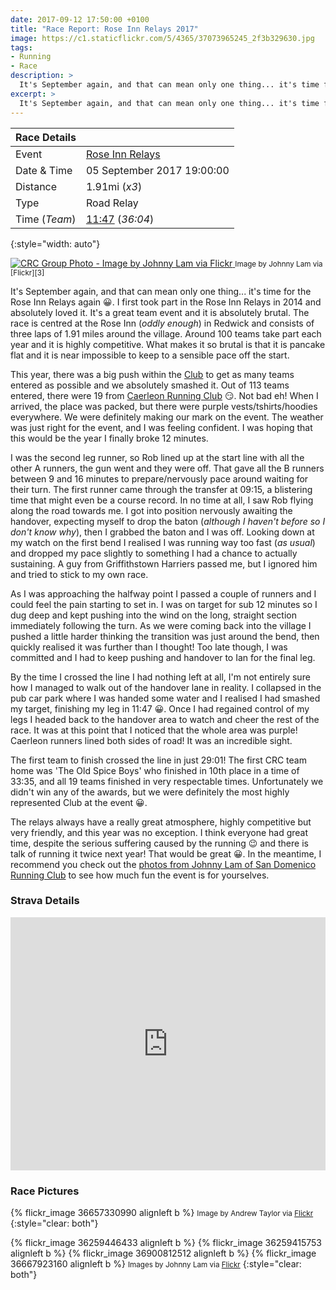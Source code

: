 ```yaml
---
date: 2017-09-12 17:50:00 +0100
title: "Race Report: Rose Inn Relays 2017"
image: https://c1.staticflickr.com/5/4365/37073965245_2f3b329630.jpg
tags:
- Running
- Race
description: >
  It's September again, and that can mean only one thing... it's time for the Rose Inn Relays again :grinning:. I first took part in the Rose Inn Relays in 2014 and absolutely loved it. It's a great team event and it is absolutely brutal. The race is centred at the Rose Inn (_oddly enough_) in Redwick and consists of three laps of 1.91 miles around the village. Over 100 teams take part each year and it is highly competitive. What makes it so brutal is that it is pancake flat and it is near impossible to keep to a sensible pace off the start.
excerpt: >
  It's September again, and that can mean only one thing... it's time for the Rose Inn Relays again :grinning:. I first took part in the Rose Inn Relays in 2014 and absolutely loved it. It's a great team event and it is absolutely brutal. The race is centred at the Rose Inn (_oddly enough_) in Redwick and consists of three laps of 1.91 miles around the village. Over 100 teams take part each year and it is highly competitive. What makes it so brutal is that it is pancake flat and it is near impossible to keep to a sensible pace off the start.
---
```


| Race Details  |                            |
|---------------|----------------------------|
| Event         | [Rose Inn Relays][1]       |
| Date & Time   | 05 September 2017 19:00:00 |
| Distance      | 1.91mi (_x3_)              |
| Type          | Road Relay                 |
| Time (_Team_) | [11:47][2] (_36:04_)       |
{:style="width: auto"}

<div class='flickr image alignright'>
<span>
  <a title='CRC Group Photo - Image by Johnny Lam via Flickr' href='https://c1.staticflickr.com/5/4365/37073965245_b8feb31027_o.jpg' class='image'>
    <img src='https://c1.staticflickr.com/5/4365/37073965245_2f3b329630_m.jpg' alt='CRC Group Photo - Image by Johnny Lam via Flickr' />
  </a>
  <a title='View on Flickr' href='https://www.flickr.com/photos/sandomenicorrc/37073965245/in/album-72157688688908545/' class='flickrlink'> </a>
</span>
<small class='aligncentre' markdown='1'>Image by Johnny Lam via [Flickr][3]</small>
</div>

It's September again, and that can mean only one thing... it's time for the Rose Inn Relays again :grinning:. I first took part in the Rose Inn Relays in 2014 and absolutely loved it. It's a great team event and it is absolutely brutal. The race is centred at the Rose Inn (_oddly enough_) in Redwick and consists of three laps of 1.91 miles around the village. Around 100 teams take part each year and it is highly competitive. What makes it so brutal is that it is pancake flat and it is near impossible to keep to a sensible pace off the start.

This year, there was a big push within the [Club][4] to get as many teams entered as possible and we absolutely smashed it. Out of 113 teams entered, there were 19 from [Caerleon Running Club][4] :smirk:. Not bad eh! When I arrived, the place was packed, but there were purple vests/tshirts/hoodies everywhere. We were definitely making our mark on the event. The weather was just right for the event, and I was feeling confident. I was hoping that this would be the year I finally broke 12 minutes. 

I was the second leg runner, so Rob lined up at the start line with all the other A runners, the gun went and they were off. That gave all the B runners between 9 and 16 minutes to prepare/nervously pace around waiting for their turn. The first runner came through the transfer at 09:15, a blistering time that might even be a course record. In no time at all, I saw Rob flying along the road towards me. I got into position nervously awaiting the handover, expecting myself to drop the baton (_although I haven't before so I don't know why_), then I grabbed the baton and I was off. Looking down at my watch on the first bend I realised I was running way too fast (_as usual_) and dropped my pace slightly to something I had a chance to actually sustaining. A guy from Griffithstown Harriers passed me, but I ignored him and tried to stick to my own race.

As I was approaching the halfway point I passed a couple of runners and I could feel the pain starting to set in. I was on target for sub 12 minutes so I dug deep and kept pushing into the wind on the long, straight section immediately following the turn. As we were coming back into the village I pushed a little harder thinking the transition was just around the bend, then quickly realised it was further than I thought! Too late though, I was committed and I had to keep pushing and handover to Ian for the final leg. 

By the time I crossed the line I had nothing left at all, I'm not entirely sure how I managed to walk out of the handover lane in reality. I collapsed in the pub car park where I was handed some water and I realised I had smashed my target, finishing my leg in 11:47 :grinning:. Once I had regained control of my legs I headed back to the handover area to watch and cheer the rest of the race. It was at this point that I noticed that the whole area was purple! Caerleon runners lined both sides of road! It was an incredible sight. 

The first team to finish crossed the line in just 29:01! The first CRC team home was 'The Old Spice Boys' who finished in 10th place in a time of 33:35, and all 19 teams finished in very respectable times. Unfortunately we didn't win any of the awards, but we were definitely the most highly represented Club at the event :grinning:.

The relays always have a really great atmosphere, highly competitive but very friendly, and this year was no exception. I think everyone had great time, despite the serious suffering caused by the running :wink: and there is talk of running it twice next year! That would be great :grinning:. In the meantime, I recommend you check out the [photos from Johnny Lam of San Domenico Running Club][3] to see how much fun the event is for yourselves.

### Strava Details

<iframe height='405' width='100%' frameborder='0' allowtransparency='true' scrolling='no' src='https://www.strava.com/activities/1170038736/embed/da64c01f587af41288e5fa76abe16391a19d98db'></iframe>

### Race Pictures 

{% flickr_image 36657330990 alignleft b %}
<small markdown='1'>Image by Andrew Taylor via [Flickr][5]</small>
{:style="clear: both"}

{% flickr_image 36259446433 alignleft b %}
{% flickr_image 36259415753 alignleft b %}
{% flickr_image 36900812512 alignleft b %}
{% flickr_image 36667923160 alignleft b %}
<small markdown='1'>Images by Johnny Lam via [Flickr][3]</small>
{:style="clear: both"}

[1]: http://my4.raceresult.com/79442/info?lang=en "my.race|result : : 2017 Rose Inn Relays, 05/09/2017"
[2]: http://my4.raceresult.com/79442/results?lang=en#1_602979 "my.race|result : : 2017 Rose Inn Relays, 05/09/2017"
[3]: https://flic.kr/s/aHsm8c3swM "2017 Rose Inn Relays | Flickr"
[4]: https://www.caerleonrunningclub.co.uk/ "caerleonrc"
[5]: https://www.flickr.com/photos/149739988@N02/ "Caerleon Running Club | Flickr"